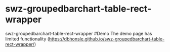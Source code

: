 # swz-groupedbarchart-table-rect-wrapper
swz-groupedbarchart-table-rect-wrapper
#Demo
The demo page has limited functionality
(https://dbhonsle.github.io/swz-groupedbarchart-table-rect-wrapper/)
